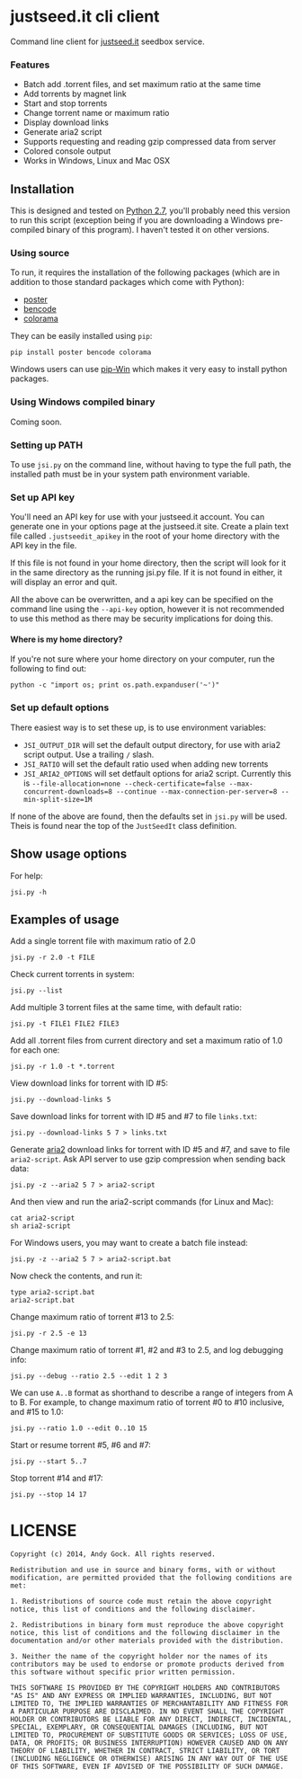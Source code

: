 # justseed.it cli client

Command line client for [justseed.it](https://justseed.it) seedbox service.

### Features

- Batch add .torrent files, and set maximum ratio at the same time
- Add torrents by magnet link
- Start and stop torrents
- Change torrent name or maximum ratio
- Display download links
- Generate aria2 script
- Supports requesting and reading gzip compressed data from server
- Colored console output
- Works in Windows, Linux and Mac OSX

## Installation

This is designed and tested on [Python 2.7](http://www.python.org/download/), you'll probably need this version to run this script (exception being if you are downloading a Windows pre-compiled binary of this program). I haven't tested it on other versions.

### Using source

To run, it requires the installation of the following packages (which are in addition to those standard packages which come with Python):

- [poster](http://pypi.python.org/pypi/poster/)
- [bencode](http://pypi.python.org/pypi/bencode/)
- [colorama](https://pypi.python.org/pypi/colorama)

They can be easily installed using `pip`:

	pip install poster bencode colorama

Windows users can use [pip-Win](https://sites.google.com/site/pydatalog/python/pip-for-windows) which makes it very easy to install python packages.

### Using Windows compiled binary

Coming soon.

### Setting up PATH

To use `jsi.py` on the command line, without having to type the full path, the installed path must be in your system path environment variable.

### Set up API key

You'll need an API key for use with your justseed.it account. You can generate one in your options page at the justseed.it site. Create a plain text file called `.justseedit_apikey` in the root of your home directory with the API key in the file.

If this file is not found in your home directory, then the script will look for it in the same directory as the running jsi.py file. If it is not found in either, it will display an error and quit.

All the above can be overwritten, and a api key can be specified on the command line using the `--api-key` option, however it is not recommended to use this method as there may be security implications for doing this.

#### Where is my home directory?

If you're not sure where your home directory on your computer, run the following to find out:

	python -c "import os; print os.path.expanduser('~')"

### Set up default options

There easiest way is to set these up, is to use environment variables:

- `JSI_OUTPUT_DIR` will set the default output directory, for use with aria2 script output. Use a trailing `/` slash.
- `JSI_RATIO` will set the default ratio used when adding new torrents
- `JSI_ARIA2_OPTIONS` will set detfault options for aria2 script. Currently this is `--file-allocation=none --check-certificate=false --max-concurrent-downloads=8 --continue --max-connection-per-server=8 --min-split-size=1M`

If none of the above are found, then the defaults set in `jsi.py` will be used. Theis is found near the top of the `JustSeedIt` class definition.

## Show usage options

For help:

	jsi.py -h
	
## Examples of usage

Add a single torrent file with maximum ratio of 2.0

	jsi.py -r 2.0 -t FILE
	
Check current torrents in system:

	jsi.py --list
	
Add multiple 3 torrent files at the same time, with default ratio:

	jsi.py -t FILE1 FILE2 FILE3

Add all .torrent files from current directory and set a maximum ratio of 1.0 for each one:

	jsi.py -r 1.0 -t *.torrent
	
View download links for torrent with ID #5:

	jsi.py --download-links 5

Save download links for torrent with ID #5 and #7 to file `links.txt`:

	jsi.py --download-links 5 7 > links.txt
	
Generate [aria2](http://aria2.sourceforge.net/) download links for torrent with ID #5 and #7, and save to file `aria2-script`.
Ask API server to use gzip compression when sending back data:

	jsi.py -z --aria2 5 7 > aria2-script
	
And then view and run the aria2-script commands (for Linux and Mac):

	cat aria2-script
	sh aria2-script
	
For Windows users, you may want to create a batch file instead:

	jsi.py -z --aria2 5 7 > aria2-script.bat
	
Now check the contents, and run it:

	type aria2-script.bat
	aria2-script.bat
	
Change maximum ratio of torrent #13 to 2.5:

	jsi.py -r 2.5 -e 13
	
Change maximum ratio of torrent #1, #2 and #3 to 2.5, and log debugging info:
	
	jsi.py --debug --ratio 2.5 --edit 1 2 3
	
We can use `A..B` format as shorthand to describe a range of integers from A to B. For example, to change maximum ratio of torrent #0 to #10 inclusive, and #15 to 1.0:

	jsi.py --ratio 1.0 --edit 0..10 15
	
Start or resume torrent #5, #6 and #7:

	jsi.py --start 5..7

Stop torrent #14 and #17:

	jsi.py --stop 14 17
	
# LICENSE
	
	Copyright (c) 2014, Andy Gock. All rights reserved.

	Redistribution and use in source and binary forms, with or without
	modification, are permitted provided that the following conditions are
	met:

	1. Redistributions of source code must retain the above copyright
	notice, this list of conditions and the following disclaimer.

	2. Redistributions in binary form must reproduce the above copyright
	notice, this list of conditions and the following disclaimer in the
	documentation and/or other materials provided with the distribution.

	3. Neither the name of the copyright holder nor the names of its
	contributors may be used to endorse or promote products derived from
	this software without specific prior written permission.

	THIS SOFTWARE IS PROVIDED BY THE COPYRIGHT HOLDERS AND CONTRIBUTORS
	"AS IS" AND ANY EXPRESS OR IMPLIED WARRANTIES, INCLUDING, BUT NOT
	LIMITED TO, THE IMPLIED WARRANTIES OF MERCHANTABILITY AND FITNESS FOR
	A PARTICULAR PURPOSE ARE DISCLAIMED. IN NO EVENT SHALL THE COPYRIGHT
	HOLDER OR CONTRIBUTORS BE LIABLE FOR ANY DIRECT, INDIRECT, INCIDENTAL,
	SPECIAL, EXEMPLARY, OR CONSEQUENTIAL DAMAGES (INCLUDING, BUT NOT
	LIMITED TO, PROCUREMENT OF SUBSTITUTE GOODS OR SERVICES; LOSS OF USE,
	DATA, OR PROFITS; OR BUSINESS INTERRUPTION) HOWEVER CAUSED AND ON ANY
	THEORY OF LIABILITY, WHETHER IN CONTRACT, STRICT LIABILITY, OR TORT
	(INCLUDING NEGLIGENCE OR OTHERWISE) ARISING IN ANY WAY OUT OF THE USE
	OF THIS SOFTWARE, EVEN IF ADVISED OF THE POSSIBILITY OF SUCH DAMAGE.	